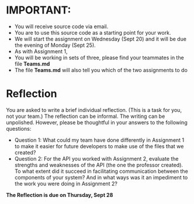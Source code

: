 # IMPORTANT: 

- You will receive source code via email.
- You are to use this source code as a starting point for your work.
- We will start the assignment on Wednesday (Sept 20) and it will be due the evening of Monday (Sept 25).
- As with Assignment 1, 
- You will be working in sets of three, please find your teammates in the file **Teams.md**
- The file **Teams.md** will also tell you which of the two assignments to do

# Reflection

You are asked to write a brief individual reflection. (This is a task for you, not your team.) The reflection can be informal. The writing can be unpolished. However, please be thoughtful in your answers to the following questions:

- Question 1: What could my team have done differently in Assignment 1 to make it easier for future developers to make use of the files that we created?
- Question 2: For the API you worked with Assignment 2, evaluate the strengths and weaknesses of the API (the one the professor created). To what extent did it succeed in facilitating communication between the components of your system? And in what ways was it an impediment to the work you were doing in Assignment 2?

**The Reflection is due on Thursday, Sept 28**
